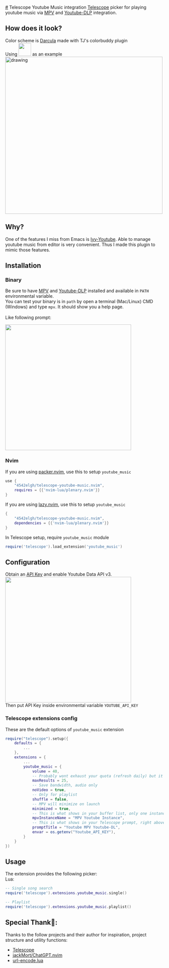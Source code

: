 [#](#) Telescope Youtube Music integration
[Telescope](https://github.com/nvim-telescope/telescope.nvim) picker for playing youtube music via [MPV](https://mpv.io/) and [Youtube-DLP](https://github.com/yt-dlp/yt-dlp) integration.

## How does it look?
Color scheme is [Darcula](https://github.com/4542elgh/darcula.nvim) made with TJ's colorbuddy plugin<br/>
Using <img src="https://media.tenor.com/nBt6RZkFJh8AAAAi/never-gonna.gif" width="40px"> as an example<br/>
<img src="https://user-images.githubusercontent.com/17227723/210258116-fc90bf2d-59e1-4fdd-9647-b7ebc775834f.png" alt="drawing" width="500">

## Why?
One of the features I miss from Emacs is [Ivy-Youtube](https://github.com/squiter/ivy-youtube). Able to manage youtube music from editor is very convenient. Thus I made this plugin to mimic those features.

## Installation
### Binary
Be sure to have [MPV](https://mpv.io/) and [Youtube-DLP](https://github.com/yt-dlp/yt-dlp) installed and available in `PATH` environmental variable.<br/>
You can test your binary is in `path` by open a terminal (Mac/Linux) CMD (Windows) and type `mpv`. It should show you a help page.<br/>
<br/>
Like following prompt:

<img src="https://user-images.githubusercontent.com/17227723/210284179-bde904a8-7bb2-468f-a3bb-d2b2bfccd734.png" width="400">

### Nvim
If you are using [packer.nvim](https://github.com/wbthomason/packer.nvim), use this to setup `youtube_music`
```lua
use {
    "4542elgh/telescope-youtube-music.nvim",
    requires = {{'nvim-lua/plenary.nvim'}}
}
```
If you are using [lazy.nvim](https://github.com/folke/lazy.nvim), use this to setup `youtube_music`
```lua
{
    "4542elgh/telescope-youtube-music.nvim",
    dependencies = {{'nvim-lua/plenary.nvim'}}
}
```

In Telescope setup, require `youtube_music` module
```lua
require('telescope').load_extension('youtube_music')
```

## Configuration
Obtain an <a href="https://console.developers.google.com/" target="_blank">API Key</a> and enable Youtube Data API v3. <br/>
<img src="https://user-images.githubusercontent.com/17227723/210260324-55e06ad3-ba78-4f91-a712-e66b7ce087f4.png" width="400"><br/>
Then put API Key inside environmental variable `YOUTUBE_API_KEY`

### Telescope extensions config
These are the default options of `youtube_music` extension
```lua
require("telescope").setup({
    defaults = {
        ...
    },
    extensions = {
        ...
        youtube_music = {
            volume = 40,
            -- Probably wont exhaust your quota (refresh daily) but it is here if you need it
            maxResults = 25,
            -- Save bandwidth, audio only
            noVideo = true,
            -- Only for playlist
            shuffle = false,
            -- MPV will minimize on launch
            minimized = true,
            -- This is what shows in your buffer list, only one instance will exist at a time
            mpvInstanceName = "MPV Youtube Instance",
            -- This is what shows in your Telescope prompt, right above input box
            promptTitle = "Youtube MPV Youtube-DL",
            envar = os.getenv("Youtube_API_KEY"),
        }
    }
})
```

## Usage
The extension provides the following picker:<br/>
Lua:
```lua
-- Single song search
require('telescope').extensions.youtube_music.single()

-- Playlist
require('telescope').extensions.youtube_music.playlist()
```

## Special Thank🥳: 
Thanks to the follow projects and their author for inspiration, project structure and utility functions:
- [Telescope](https://github.com/nvim-telescope/telescope.nvim) 
- [jackMort/ChatGPT.nvim](https://github.com/jackMort/ChatGPT.nvim)
- [url-encode.lua](https://gist.github.com/liukun/f9ce7d6d14fa45fe9b924a3eed5c3d99)

